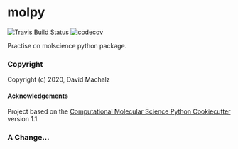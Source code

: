 molpy
==============================
[//]: # (Badges)
[![Travis Build Status](https://travis-ci.com/REPLACE_WITH_OWNER_ACCOUNT/molpy.svg?branch=master)](https://travis-ci.com/REPLACE_WITH_OWNER_ACCOUNT/molpy)
[![codecov](https://codecov.io/gh/REPLACE_WITH_OWNER_ACCOUNT/molpy/branch/master/graph/badge.svg)](https://codecov.io/gh/REPLACE_WITH_OWNER_ACCOUNT/molpy/branch/master)

Practise on molscience python package.

### Copyright

Copyright (c) 2020, David Machalz


#### Acknowledgements

Project based on the
[Computational Molecular Science Python Cookiecutter](https://github.com/molssi/cookiecutter-cms) version 1.1.

### A Change...
